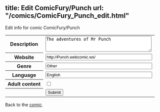 title: Edit ComicFury/Punch
url: "/comics/ComicFury_Punch_edit.html"
---
Edit info for comic ComicFury/Punch

<form name="comic" action="http://gaepostmail.appspot.com/comic/" method="post">
<table class="comicinfo">
<tr>
<th>Description</th><td><textarea name="description" cols="40" rows="3">The adventures of Mr Punch</textarea></td>
</tr>
<tr>
<th>Website</th><td><input type="text" name="url" value="http://Punch.webcomic.ws/" size="40"/></td>
</tr>
<tr>
<th>Genre</th><td><input type="text" name="genre" value="Other" size="40"/></td>
</tr>
<tr>
<th>Language</th><td><input type="text" name="language" value="English" size="40"/></td>
</tr>
<tr>
<th>Adult content</th><td><input type="checkbox" name="adult" value="adult" /></td>
</tr>
<tr>
<th></th><td>
<input type="hidden" name="comic" value="ComicFury_Punch" />
<input type="submit" name="submit" value="Submit" />
</td>
</tr>
</table>
</form>

Back to the [comic](ComicFury_Punch.html).
